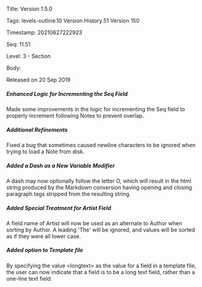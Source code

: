 Title:  Version 1.5.0

Tags:   levels-outline.10 Version History.51 Version 150

Timestamp: 20210627222923

Seq:    11.51

Level:  3 - Section

Body: 

Released on 20 Sep 2019
 
##### Enhanced Logic for Incrementing the Seq Field

Made some improvements in the logic for incrementing the Seq field to properly increment following Notes to prevent overlap. 

 
##### Additional Refinements

Fixed a bug that sometimes caused newline characters to be ignored when trying to load a Note from disk. 

 
##### Added a Dash as a New Variable Modifier

A dash may now optionally follow the letter O, which will result in the html string produced by the Markdown conversion having opening and closing paragraph tags stripped from the resulting string. 

 
##### Added Special Treatment for Artist Field

A field name of Artist will now be used as an alternate to Author when sorting by Author. A leading 'The' will be ignored, and values will be sorted as if they were all lower case. 

 
##### Added <longtext> option to Template file

By specifying the value \<longtext\> as the value for a field in a template file, the user can now indicate that a field is to be a long text field, rather than a one-line text field.
